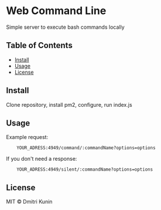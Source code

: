 # Web Command Line

Simple server to execute bash commands locally

## Table of Contents

- [Install](#install)
- [Usage](#usage)
- [License](#license)

## Install

Clone repository, install pm2, configure, run index.js

## Usage

Example request:
```
    YOUR_ADRESS:4949/command/:commandName?options=options
```

If you don't need a response:
```
    YOUR_ADRESS:4949/silent/:commandName?options=options
```


## License

MIT © Dmitri Kunin
